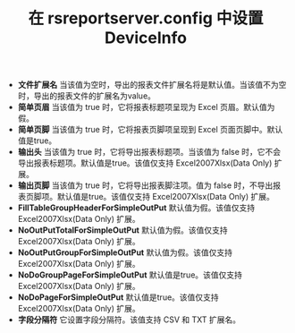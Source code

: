 ﻿---
title: 在 rsreportserver.config 中设置 DeviceInfo
type: docs
weight: 60
url: /zh/reportingservices/set-deviceinfo-in-rsreportserver-config/
---
- **文件扩展名** 
当该值为空时，导出的报表文件扩展名将是默认值。当该值不为空时，导出的报表文件的扩展名为value。
- **简单页眉** 
当该值为 true 时，它将报表标题项呈现为 Excel 页眉。默认值为假。
- **简单页脚** 
当该值为 true 时，它将报表页脚项呈现到 Excel 页面页脚中。默认值是true。
- **输出头** 
当该值为 true 时，它将导出报表标题项。当该值为 false 时，它不会导出报表标题项。默认值是true。该值仅支持 Excel2007Xlsx(Data Only) 扩展。
- **输出页脚** 
当该值为 true 时，它将导出报表脚注项。值为 false 时，不导出报表页脚项。默认值是true。该值仅支持 Excel2007Xlsx(Data Only) 扩展。
- **FillTableGroupHeaderForSimpleOutPut** 
默认值为假。该值仅支持 Excel2007Xlsx(Data Only) 扩展。
- **NoOutPutTotalForSimpleOutPut** 
默认值为假。该值仅支持 Excel2007Xlsx(Data Only) 扩展。
- **NoOutPutGroupForSimpleOutPut** 
默认值为假。该值仅支持 Excel2007Xlsx(Data Only) 扩展。
- **NoDoGroupPageForSimpleOutPut** 
默认值是true。该值仅支持 Excel2007Xlsx(Data Only) 扩展。
- **NoDoPageForSimpleOutPut** 
默认值是true。该值仅支持 Excel2007Xlsx(Data Only) 扩展。
- **字段分隔符** 
它设置字段分隔符。该值支持 CSV 和 TXT 扩展名。
